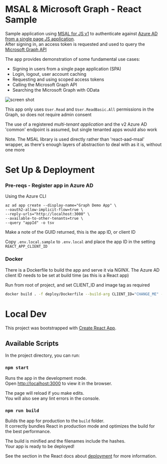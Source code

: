 # MSAL & Microsoft Graph - React Sample
Sample application using [MSAL for JS v1](https://github.com/AzureAD/microsoft-authentication-library-for-js) to authenticate against [Azure AD from a single page JS application](https://docs.microsoft.com/en-us/azure/active-directory/develop/tutorial-v2-javascript-spa).  
After signing in, an access token is requested and used to query the [Microsoft Graph API](https://developer.microsoft.com/en-us/graph)

The app provides demonstration of some fundamental use cases:
- Signing in users from a single page application (SPA)
- Login, logout, user account caching 
- Requesting and using scoped access tokens
- Calling the Microsoft Graph API
- Searching the Microsoft Graph with OData

![screen shot](https://user-images.githubusercontent.com/14982936/87789050-4931a180-c836-11ea-8c97-16b1c7e19895.png)

This app only uses `User.Read` and `User.ReadBasic.All` permissions in the Graph, so does not require admin consent  

The use of a registered *multi-tenant application* and the v2 Azure AD 'common' endpoint is assumed, but single tenanted apps would also work

Note. The MSAL library is used directly rather than 'react-aad-msal' wrapper, as there's enough layers of abstraction to deal with as it is, without one more

# Set Up & Deployment

### Pre-reqs - Register app in Azure AD

Using the Azure CLI
```
az ad app create --display-name="Graph Demo App" \
--oauth2-allow-implicit-flow=true \
--reply-urls="http://localhost:3000" \
--available-to-other-tenants=true \
--query "appId" -o tsv
```
Make a note of the GUID returned, this is the app ID, or client ID

Copy `.env.local.sample` to `.env.local` and place the app ID in the setting `REACT_APP_CLIENT_ID`

### Docker
There is a Dockerfile to build the app and serve it via NGINX. The Azure AD client ID needs to be set at build time (as this is a React app)

Run from root of project, and set CLIENT_ID and image tag as required
```bash
docker build . -f deploy/Dockerfile --build-arg CLIENT_ID="CHANGE_ME" -t msal-graph-react
```

# Local Dev

This project was bootstrapped with [Create React App](https://github.com/facebook/create-react-app).

## Available Scripts

In the project directory, you can run:

### `npm start`

Runs the app in the development mode.<br />
Open [http://localhost:3000](http://localhost:3000) to view it in the browser.

The page will reload if you make edits.<br />
You will also see any lint errors in the console.

### `npm run build`

Builds the app for production to the `build` folder.<br />
It correctly bundles React in production mode and optimizes the build for the best performance.

The build is minified and the filenames include the hashes.<br />
Your app is ready to be deployed!

See the section in the React docs about [deployment](https://facebook.github.io/create-react-app/docs/deployment) for more information.

